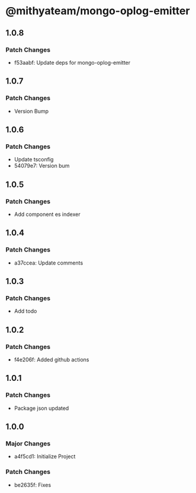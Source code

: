 # @mithyateam/mongo-oplog-emitter

## 1.0.8

### Patch Changes

- f53aabf: Update deps for mongo-oplog-emitter

## 1.0.7

### Patch Changes

- Version Bump

## 1.0.6

### Patch Changes

- Update tsconfig
- 54079e7: Version bum

## 1.0.5

### Patch Changes

- Add component es indexer

## 1.0.4

### Patch Changes

- a37ccea: Update comments

## 1.0.3

### Patch Changes

- Add todo

## 1.0.2

### Patch Changes

- f4e206f: Added github actions

## 1.0.1

### Patch Changes

- Package json updated

## 1.0.0

### Major Changes

- a4f5cd1: Initialize Project

### Patch Changes

- be2635f: Fixes
